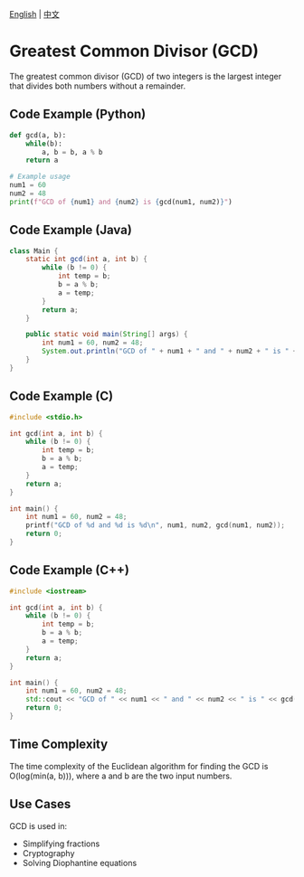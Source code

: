 [English](Greatest%20Common%20Divisor.md) | [中文](Greatest%20Common%20Divisor_cn.md)
# Greatest Common Divisor (GCD)

The greatest common divisor (GCD) of two integers is the largest integer that divides both numbers without a remainder.

## Code Example (Python)

```python
def gcd(a, b):
    while(b):
        a, b = b, a % b
    return a

# Example usage
num1 = 60
num2 = 48
print(f"GCD of {num1} and {num2} is {gcd(num1, num2)}")
```

## Code Example (Java)

```java
class Main {
    static int gcd(int a, int b) {
        while (b != 0) {
            int temp = b;
            b = a % b;
            a = temp;
        }
        return a;
    }

    public static void main(String[] args) {
        int num1 = 60, num2 = 48;
        System.out.println("GCD of " + num1 + " and " + num2 + " is " + gcd(num1, num2));
    }
}
```

## Code Example (C)

```c
#include <stdio.h>

int gcd(int a, int b) {
    while (b != 0) {
        int temp = b;
        b = a % b;
        a = temp;
    }
    return a;
}

int main() {
    int num1 = 60, num2 = 48;
    printf("GCD of %d and %d is %d\n", num1, num2, gcd(num1, num2));
    return 0;
}
```

## Code Example (C++)

```cpp
#include <iostream>

int gcd(int a, int b) {
    while (b != 0) {
        int temp = b;
        b = a % b;
        a = temp;
    }
    return a;
}

int main() {
    int num1 = 60, num2 = 48;
    std::cout << "GCD of " << num1 << " and " << num2 << " is " << gcd(num1, num2) << std::endl;
    return 0;
}
```

## Time Complexity

The time complexity of the Euclidean algorithm for finding the GCD is O(log(min(a, b))), where a and b are the two input numbers.

## Use Cases

GCD is used in:
- Simplifying fractions
- Cryptography
- Solving Diophantine equations
